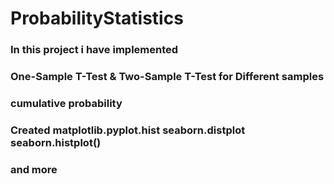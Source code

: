 # ProbabilityStatistics


### In this project i have implemented 
###
### One-Sample T-Test & Two-Sample T-Test for Different samples
### cumulative probability
### Created matplotlib.pyplot.hist  seaborn.distplot  seaborn.histplot() 
### and more 
